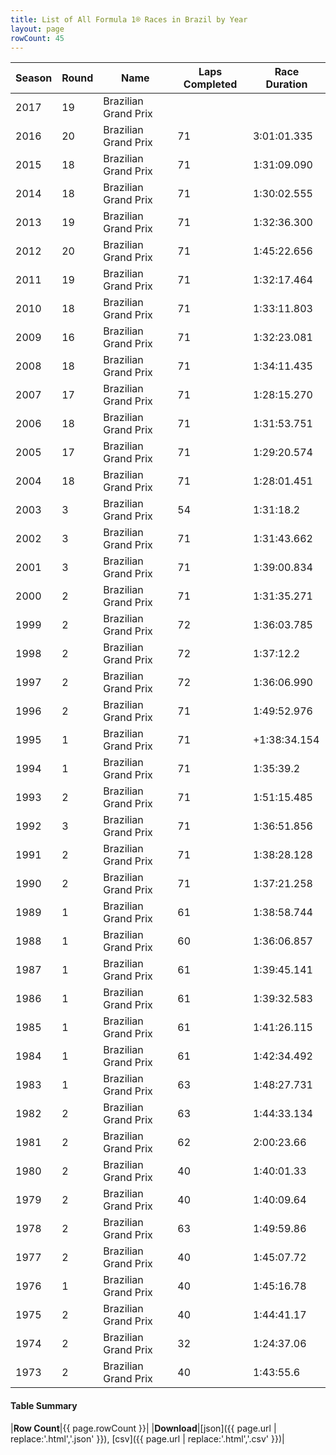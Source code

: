 ```yaml
---
title: List of All Formula 1® Races in Brazil by Year
layout: page
rowCount: 45
---
```


| Season | Round | Name | Laps Completed | Race Duration |
|--|--|--|--|--|
| 2017 | 19 | Brazilian Grand Prix |   |   |
| 2016 | 20 | Brazilian Grand Prix | 71 | 3:01:01.335 |
| 2015 | 18 | Brazilian Grand Prix | 71 | 1:31:09.090 |
| 2014 | 18 | Brazilian Grand Prix | 71 | 1:30:02.555 |
| 2013 | 19 | Brazilian Grand Prix | 71 | 1:32:36.300 |
| 2012 | 20 | Brazilian Grand Prix | 71 | 1:45:22.656 |
| 2011 | 19 | Brazilian Grand Prix | 71 | 1:32:17.464 |
| 2010 | 18 | Brazilian Grand Prix | 71 | 1:33:11.803 |
| 2009 | 16 | Brazilian Grand Prix | 71 | 1:32:23.081 |
| 2008 | 18 | Brazilian Grand Prix | 71 | 1:34:11.435 |
| 2007 | 17 | Brazilian Grand Prix | 71 | 1:28:15.270 |
| 2006 | 18 | Brazilian Grand Prix | 71 | 1:31:53.751 |
| 2005 | 17 | Brazilian Grand Prix | 71 | 1:29:20.574 |
| 2004 | 18 | Brazilian Grand Prix | 71 | 1:28:01.451 |
| 2003 | 3 | Brazilian Grand Prix | 54 | 1:31:18.2 |
| 2002 | 3 | Brazilian Grand Prix | 71 | 1:31:43.662 |
| 2001 | 3 | Brazilian Grand Prix | 71 | 1:39:00.834 |
| 2000 | 2 | Brazilian Grand Prix | 71 | 1:31:35.271 |
| 1999 | 2 | Brazilian Grand Prix | 72 | 1:36:03.785 |
| 1998 | 2 | Brazilian Grand Prix | 72 | 1:37:12.2 |
| 1997 | 2 | Brazilian Grand Prix | 72 | 1:36:06.990 |
| 1996 | 2 | Brazilian Grand Prix | 71 | 1:49:52.976 |
| 1995 | 1 | Brazilian Grand Prix | 71 | +1:38:34.154 |
| 1994 | 1 | Brazilian Grand Prix | 71 | 1:35:39.2 |
| 1993 | 2 | Brazilian Grand Prix | 71 | 1:51:15.485 |
| 1992 | 3 | Brazilian Grand Prix | 71 | 1:36:51.856 |
| 1991 | 2 | Brazilian Grand Prix | 71 | 1:38:28.128 |
| 1990 | 2 | Brazilian Grand Prix | 71 | 1:37:21.258 |
| 1989 | 1 | Brazilian Grand Prix | 61 | 1:38:58.744 |
| 1988 | 1 | Brazilian Grand Prix | 60 | 1:36:06.857 |
| 1987 | 1 | Brazilian Grand Prix | 61 | 1:39:45.141 |
| 1986 | 1 | Brazilian Grand Prix | 61 | 1:39:32.583 |
| 1985 | 1 | Brazilian Grand Prix | 61 | 1:41:26.115 |
| 1984 | 1 | Brazilian Grand Prix | 61 | 1:42:34.492 |
| 1983 | 1 | Brazilian Grand Prix | 63 | 1:48:27.731 |
| 1982 | 2 | Brazilian Grand Prix | 63 | 1:44:33.134 |
| 1981 | 2 | Brazilian Grand Prix | 62 | 2:00:23.66 |
| 1980 | 2 | Brazilian Grand Prix | 40 | 1:40:01.33 |
| 1979 | 2 | Brazilian Grand Prix | 40 | 1:40:09.64 |
| 1978 | 2 | Brazilian Grand Prix | 63 | 1:49:59.86 |
| 1977 | 2 | Brazilian Grand Prix | 40 | 1:45:07.72 |
| 1976 | 1 | Brazilian Grand Prix | 40 | 1:45:16.78 |
| 1975 | 2 | Brazilian Grand Prix | 40 | 1:44:41.17 |
| 1974 | 2 | Brazilian Grand Prix | 32 | 1:24:37.06 |
| 1973 | 2 | Brazilian Grand Prix | 40 | 1:43:55.6 |

#### Table Summary

|**Row Count**|{{ page.rowCount }}|
|**Download**|[json]({{ page.url | replace:'.html','.json' }}), [csv]({{ page.url | replace:'.html','.csv' }})|
